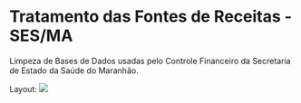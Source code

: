 # Tratamento das Fontes de Receitas - SES/MA

Limpeza de Bases de Dados usadas pelo Controle Financeiro da Secretaria de Estado da Saúde do Maranhão.

Layout:
![](front.jpg)